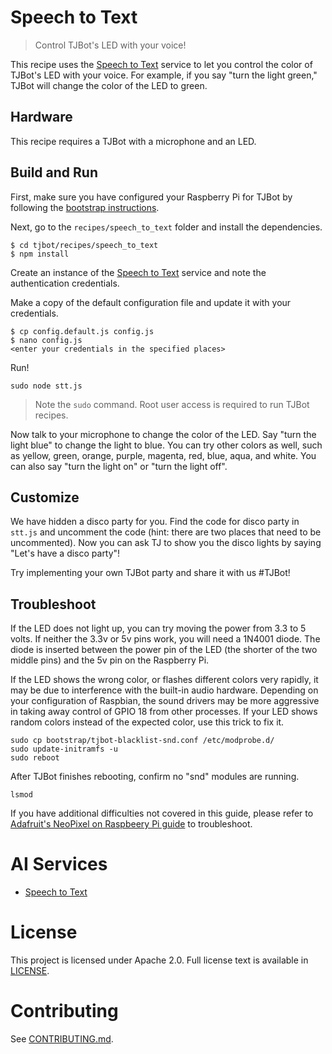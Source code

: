 # Speech to Text
> Control TJBot's LED with your voice!

This recipe uses the [Speech to Text](https://www.ibm.com/watson/services/speech-to-text/) service to let you control the color of TJBot's LED with your voice. For example, if you say "turn the light green," TJBot will change the color of the LED to green.

## Hardware
This recipe requires a TJBot with a microphone and an LED.

## Build and Run
First, make sure you have configured your Raspberry Pi for TJBot by following the [bootstrap instructions](https://github.com/ibmtjbot/tjbot/tree/master/bootstrap).

Next, go to the `recipes/speech_to_text` folder and install the dependencies.

    $ cd tjbot/recipes/speech_to_text
    $ npm install

Create an instance of the [Speech to Text](https://www.ibm.com/watson/services/speech-to-text/) service and note the authentication credentials.

Make a copy of the default configuration file and update it with your credentials.

    $ cp config.default.js config.js
    $ nano config.js
    <enter your credentials in the specified places>

Run!

    sudo node stt.js

> Note the `sudo` command. Root user access is required to run TJBot recipes.

Now talk to your microphone to change the color of the LED. Say "turn the light blue" to change the light to blue. You can try other colors as well, such as yellow, green, orange, purple, magenta, red, blue, aqua, and white. You can also say "turn the light on" or "turn the light off".

## Customize
We have hidden a disco party for you. Find the code for disco party in `stt.js` and uncomment the code (hint: there are two places that need to be uncommented). Now you can ask TJ to show you the disco lights by saying "Let's have a disco party"!

Try implementing your own TJBot party and share it with us #TJBot!

## Troubleshoot
If the LED does not light up, you can try moving the power from 3.3 to 5 volts. If neither the 3.3v or 5v pins work, you will need a 1N4001 diode. The diode is inserted between the power pin of the LED (the shorter of the two middle pins) and the 5v pin on the Raspberry Pi.

If the LED shows the wrong color, or flashes different colors very rapidly, it may be due to interference with the built-in audio hardware. Depending on your configuration of Raspbian, the sound drivers may be more aggressive in taking away control of GPIO 18 from other processes. If your LED shows random colors instead of the expected color, use this trick to fix it.

    sudo cp bootstrap/tjbot-blacklist-snd.conf /etc/modprobe.d/
    sudo update-initramfs -u
    sudo reboot

After TJBot finishes rebooting, confirm no "snd" modules are running.

    lsmod

If you have additional difficulties not covered in this guide, please refer to [Adafruit's NeoPixel on Raspbeery Pi guide](https://learn.adafruit.com/neopixels-on-raspberry-pi/overview) to troubleshoot.

# AI Services
- [Speech to Text](https://www.ibm.com/watson/services/speech-to-text/)

# License
This project is licensed under Apache 2.0. Full license text is available in [LICENSE](../../LICENSE).

# Contributing
See [CONTRIBUTING.md](../../CONTRIBUTING.md).
